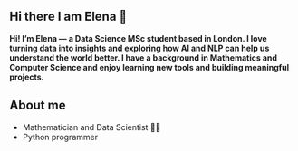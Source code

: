 ## Hi there I am Elena 👋 

**Hi! I’m Elena — a Data Science MSc student based in London. I love turning data into insights and exploring how AI and NLP can help us understand the world better. I have a background in Mathematics and Computer Science and enjoy learning new tools and building meaningful projects.**
## About me

- Mathematician and Data Scientist 🧑‍🏫
- Python programmer


<!--
**eledelaf/eledelaf** is a ✨ _special_ ✨ repository because its `README.md` (this file) appears on your GitHub profile.

Here are some ideas to get you started:

- 🔭 I’m currently working on ...
- 🌱 I’m currently learning ...
- 👯 I’m looking to collaborate on ...
- 🤔 I’m looking for help with ...
- 💬 Ask me about ...
- 📫 How to reach me: ...
- 😄 Pronouns: ...
- ⚡ Fun fact: ...
-->

